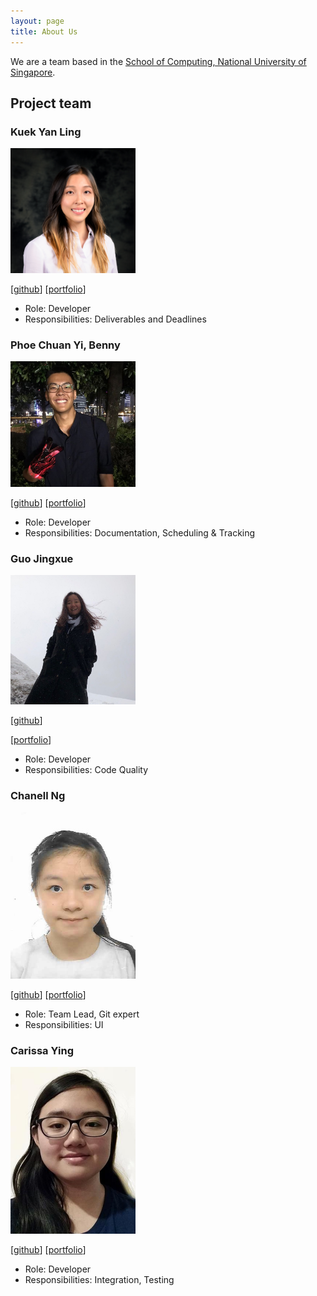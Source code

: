 ```yaml
---
layout: page
title: About Us
---
```


We are a team based in the [School of Computing, National University of Singapore](http://www.comp.nus.edu.sg).

## Project team
### Kuek Yan Ling

<img src="images/yanlingkuek.png" width="200px">

[[github](https://github.com/yanlingkuek)]
[[portfolio](team/yanlingkuek.md)]

- Role: Developer
- Responsibilities: Deliverables and Deadlines

### Phoe Chuan Yi, Benny

<img src="images/bennyphoe.png" width="200px">

[[github](http://github.com/Bennyphoe)]
[[portfolio](team/benny.md)]

- Role: Developer
- Responsibilities: Documentation, Scheduling & Tracking

### Guo Jingxue

<img src="images/jingxueguo.png" width="200px">

[[github](http://github.com/jingxueguo)]

[[portfolio](team/jingxue.md)]

- Role: Developer
- Responsibilities: Code Quality

### Chanell Ng

<img src="images/chanellng.png" width="200px">

[[github](http://github.com/chanellNg)]
[[portfolio](team/chanellng.md)]

- Role: Team Lead, Git expert
- Responsibilities: UI

### Carissa Ying

<img src="images/car155.png" width="200px">

[[github](https://github.com/car155)]
[[portfolio](team/car155.md)]

* Role: Developer
* Responsibilities: Integration, Testing

